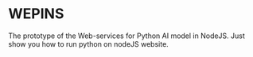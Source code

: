 # WEPINS
The prototype of the Web-services for Python AI model in NodeJS. Just show you how to run python on nodeJS website.

